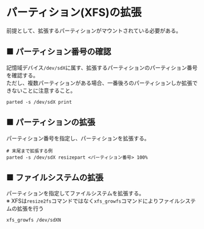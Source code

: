 # パーティション(XFS)の拡張
前提として、拡張するパーティションがマウントされている必要がある。
## ■ パーティション番号の確認
記憶域デバイス`/dev/sdX`に属す、拡張するパーティションのパーティション番号を確認する。  
ただし、複数パーティションがある場合、一番後ろのパーティションしか拡張できないことに注意すること。
```
parted -s /dev/sdX print
```
## ■ パーティションの拡張
パーティション番号を指定し、パーティションを拡張する。
```
# 末尾まで拡張する例
parted -s /dev/sdX resizepart <パーティション番号> 100%
```

## ■ ファイルシステムの拡張
パーティションを指定してファイルシステムを拡張する。  
※ XFSは`resize2fs`コマンドではなく`xfs_growfs`コマンドによりファイルシステムの拡張を行う
```
xfs_growfs /dev/sdXN
```

